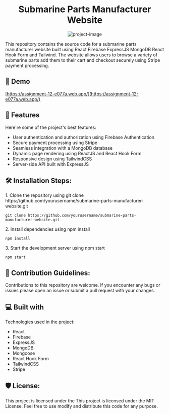 <h1 align="center" id="title">Submarine Parts Manufacturer Website</h1>

<p align="center"><img src="https://i.ibb.co/9gqtq9x/leviathan-screenshot.png" alt="project-image"></p>

<p id="description">This repository contains the source code for a submarine parts manufacturer website built using React Firebase ExpressJS MongoDB React Hook Form and Tailwind. The website allows users to browse a variety of submarine parts add them to their cart and checkout securely using Stripe payment processing.</p>

<h2>🚀 Demo</h2>

[https://assignment-12-e077a.web.app/](https://assignment-12-e077a.web.app/)

  
  
<h2>🧐 Features</h2>

Here're some of the project's best features:

*   User authentication and authorization using Firebase Authentication
*   Secure payment processing using Stripe
*   Seamless integration with a MongoDB database
*   Dynamic page rendering using ReactJS and React Hook Form
*   Responsive design using TailwindCSS
*   Server-side API built with ExpressJS

<h2>🛠️ Installation Steps:</h2>

<p>1. Clone the repository using git clone https://github.com/yourusername/submarine-parts-manufacturer-website.git</p>

```
git clone https://github.com/yourusername/submarine-parts-manufacturer-website.git
```

<p>2. Install dependencies using npm install</p>

```
npm install
```

<p>3. Start the development server using npm start</p>

```
npm start
```

<h2>🍰 Contribution Guidelines:</h2>

Contributions to this repository are welcome. If you encounter any bugs or issues please open an issue or submit a pull request with your changes.

  
  
<h2>💻 Built with</h2>

Technologies used in the project:

*   React
*   Firebase
*   ExpressJS
*   MongoDB
*   Mongoose
*   React Hook Form
*   TailwindCSS
*   Stripe

<h2>🛡️ License:</h2>

This project is licensed under the This project is licensed under the MIT License. Feel free to use modify and distribute this code for any purpose.